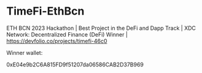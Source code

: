 # TimeFi-EthBcn
ETH BCN 2023 Hackathon | Best Project in the DeFi and Dapp Track | XDC Network: Decentralized Finance (DeFi) Winner |  https://devfolio.co/projects/timefi-46c0


Winner wallet:

0xE04e9b2C6A815FD9f51207da06586CAB2D37B969
